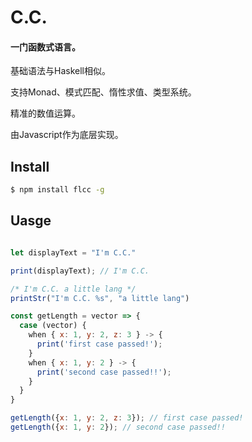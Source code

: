# C.C.
#### 一门函数式语言。
<p>基础语法与Haskell相似。</p>
<p>支持Monad、模式匹配、惰性求值、类型系统。</p>
<p>精准的数值运算。</p>

由Javascript作为底层实现。

## Install
```bash
$ npm install flcc -g
```

## Uasge
```javascript

let displayText = "I'm C.C."

print(displayText); // I'm C.C.

/* I'm C.C. a little lang */
printStr("I'm C.C. %s", "a little lang") 

const getLength = vector => {
  case (vector) {
    when { x: 1, y: 2, z: 3 } -> {
      print('first case passed!');
    }
    when { x: 1, y: 2 } -> {
      print('second case passed!!');
    }
  }
}

getLength({x: 1, y: 2, z: 3}); // first case passed!
getLength({x: 1, y: 2}); // second case passed!!

```